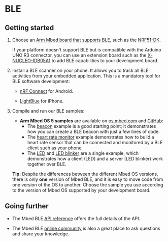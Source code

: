 <h1 id="ble-tutorial">BLE</h1>

## Getting started

1. Choose an [Arm Mbed board that supports BLE](https://os.mbed.com/platforms/?mbed-enabled=15&connectivity=3), such as the [NRF51-DK](https://os.mbed.com/platforms/Nordic-nRF51-DK/).

	If your platform doesn't support BLE but is compatible with the Arduino UNO R3 connector, you can use an extension board such as the [X-NUCLEO-IDB05A1](https://os.mbed.com/components/X-NUCLEO-IDB05A1-Bluetooth-Low-Energy/) to add BLE capabilities to your development board.

1. Install a BLE scanner on your phone. It allows you to track all BLE activities from your embedded application. This is a mandatory tool for BLE software development:

    - [nRF Connect](https://play.google.com/store/apps/details?id=no.nordicsemi.android.mcp) for Android.

    - [LightBlue](https://itunes.apple.com/gb/app/lightblue-bluetooth-low-energy/id557428110?mt=8) for iPhone.

1. Compile and run our BLE samples:

    - **Arm Mbed OS 5 samples** are available on [os.mbed.com](https://os.mbed.com/teams/mbed-os-examples/) and [GitHub](https://github.com/ARMmbed/mbed-os-example-ble):
        - The [beacon](https://os.mbed.com/teams/mbed-os-examples/code/mbed-os-example-ble-Beacon/) example is a good starting point; it demonstrates how you can create a BLE beacon with just a few lines of code.  
        - The [heart rate monitor](https://os.mbed.com/teams/mbed-os-examples/code/mbed-os-example-ble-HeartRate/) example demonstrates how to build a heart rate sensor that can be connected and monitored by a BLE client such as your phone.
        - The [LED](https://os.mbed.com/teams/mbed-os-examples/code/mbed-os-example-ble-LED/) and [LED blinker](https://os.mbed.com/teams/mbed-os-examples/code/mbed-os-example-ble-LEDBlinker/) are a single example, which demonstrates how a client (LED) and a server (LED blinker) work together over BLE.

    <span>**Tip:** Despite the differences between the different Mbed OS versions, there is only **one** version of Mbed BLE, and it is easy to move code from one version of the OS to another. Choose the sample you use according to the version of Mbed OS supported by your development board.</span>

## Going further

- The Mbed BLE [API reference](../apis/ble.html) offers the full details of the API.

- The Mbed BLE [online community](https://os.mbed.com/teams/Bluetooth-Low-Energy/community/) is also a great place to ask questions and share your knowledge.
